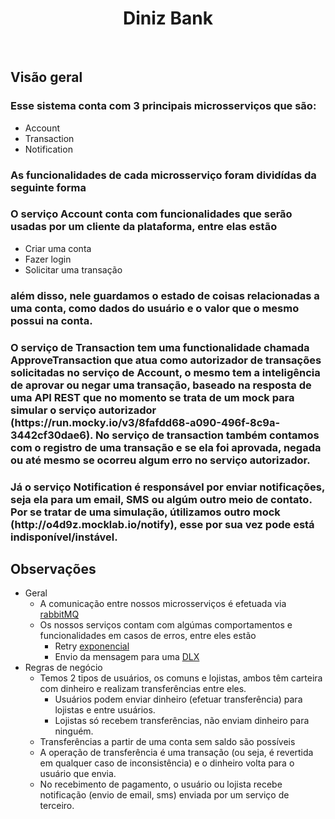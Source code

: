 <h1 align="center">Diniz Bank</h1>

<br>

## Visão geral

<h3>Esse sistema conta com 3 principais microsserviços que são:</h3>
 
- Account
- Transaction
- Notification

<h3>As funcionalidades de cada microsserviço foram dividídas da seguinte forma</h3>
<h3>O serviço <b>Account</b> conta com funcionalidades que serão usadas por um cliente da plataforma, entre elas estão</h3>

- Criar uma conta
- Fazer login
- Solicitar uma transação

<h3>além disso, nele guardamos o estado de coisas relacionadas a uma conta, como dados do usuário e o valor que o mesmo possui na conta.</h3>
<h3>O serviço de <b>Transaction</b> tem uma functionalidade chamada <b>ApproveTransaction</b> que atua como autorizador de transações solicitadas no serviço de <b>Account</b>, o mesmo tem a inteligência de aprovar ou negar uma transação, baseado na resposta de uma API REST que no momento se trata de um mock para simular o serviço autorizador (https://run.mocky.io/v3/8fafdd68-a090-496f-8c9a-3442cf30dae6). No serviço de transaction também contamos com o registro de uma transação e se ela foi aprovada, negada ou até mesmo se ocorreu algum erro no serviço autorizador.</h3>
<h3>Já o serviço <b>Notification</b> é responsável por enviar notificações, seja ela para um email, SMS ou algúm outro meio de contato. Por se tratar de uma simulação, útilizamos outro mock (http://o4d9z.mocklab.io/notify), esse por sua vez pode está indisponível/instável.</h3>

## Observações

- Geral
    - A comunicação entre nossos microsserviços é efetuada via [rabbitMQ](https://rabbitmq.com)
    - Os nossos serviços contam com algúmas comportamentos e funcionalidades em casos de erros, entre eles estão
      - Retry [exponencial](https://www.baeldung.com/resilience4j-backoff-jitter#exponentialbackoff)
      - Envio da mensagem para uma [DLX](https://www.rabbitmq.com/dlx.html)    
- Regras de negócio
    - Temos 2 tipos de usuários, os comuns e lojistas, ambos têm carteira com dinheiro e realizam transferências entre eles. 
        - Usuários podem enviar dinheiro (efetuar transferência) para lojistas e entre usuários.
        - Lojistas só recebem transferências, não enviam dinheiro para ninguém.
    - Transferências a partir de uma conta sem saldo são possíveis
    - A operação de transferência é uma transação (ou seja, é revertida em qualquer caso de inconsistência) e o dinheiro volta para o usuário que envia.
    - No recebimento de pagamento, o usuário ou lojista recebe notificação (envio de email, sms) enviada por um serviço de terceiro.
